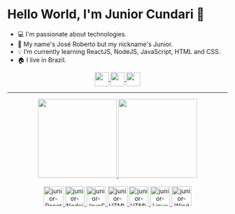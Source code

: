 # Hello World, I'm Junior Cundari 👋

- 💻 I'm passionate about technologies.
- 👥 My name's José Roberto but my nickname's Junior.
- 💡 I’m currently learning ReactJS, NodeJS, JavaScript, HTML and CSS.
- 🏠 I live in Brazil.

<section>
  <div align="center">
    <a href="https://www.instagram.com/juniiorcundari/" target="_blank">
    <img align="center" height="32" src="https://img.shields.io/badge/juniiorcundari-gray?style=for-the-badge&logo=Instagram&logoColor=white"/>
    </a>
    <a href = "mailto:jrcundari@yahoo.com.br" target="_blank" >
    <img align="center" height="32" src="https://img.shields.io/badge/jrcundari@yahoo.com.br-gray?style=for-the-badge&logo=Yahoo">
    </a>
    <a href="https://www.linkedin.com/in/juniorcundari/" target="_blank">
    <img align="center" height="32" src="https://img.shields.io/badge/Junior%20Cundari-gray?style=for-the-badge&logo=Linkedin" />
    </a>
  </div>
  <hr>
  <div align="center">
    <a href="https://github.com/JuniorCundari">
    <img height="180em" src="https://github-readme-stats.vercel.app/api?username=JuniorCundari&show_icons=true&theme=discord_old_blurple&include_all_commits=true&count_private=true"/>
    <img height="180em" src="https://github-readme-stats.vercel.app/api/top-langs/?username=JuniorCundari&langs_count=8&theme=discord_old_blurple"/>
  </div>
  
  <div style="display: inline_block" align="center"><br>
    <img height="45" alt="junior-Reactjs" src="https://img.shields.io/badge/React.js-191e26?style=for-the-badge&logo=React" />
    <img height="45" alt="junior-Nodejs" src="https://img.shields.io/badge/Node.js-191e26?style=for-the-badge&logo=Node.js" />
    <img height="45" alt="junior-JavaScript" src="https://img.shields.io/badge/JavaScript-191e26?style=for-the-badge&logo=JavaScript" />
    <img height="45" alt="junior-HTML5" src="https://img.shields.io/badge/HTML5-191e26?style=for-the-badge&logo=HTML5" />
    <img height="45" alt="junior-HTML5" src="https://img.shields.io/badge/CSS3-191e26?style=for-the-badge&logo=CSS3&logoColor=1572B6" />
    <img height="45" alt="junior-Linux" src="https://img.shields.io/badge/Linux-191e26?style=for-the-badge&logo=Linux&logoColor=white" />
    <img height="45" alt="junior-Windows" src="https://img.shields.io/badge/Windows-191e26?style=for-the-badge&logo=Windows" />
  </div>
</section>

